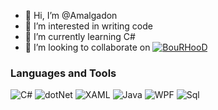 - 👋 Hi, I’m @Amalgadon
- 👀 I’m interested in writing code
- 🌱 I’m currently learning C#
- 💞️ I’m looking to collaborate on [![BouRHooD](https://avatars.githubusercontent.com/u/51342266?v=4)](https://github.com/BouRHooD)


### Languages and Tools

![C#](https://img.shields.io/badge/-C#-181818?style=for-the..)
![dotNet](https://img.shields.io/badge/-Framework-181818?style=..)
![XAML](https://img.shields.io/badge/-XAML-181818?style=for-t..)
![Java](https://img.shields.io/badge/-Java-181818?style=for-t..)
![WPF](https://img.shields.io/badge/-WPF-181818?style=for-th..)
![Sql](https://img.shields.io/badge/-Sql-181818?style=for-th..)
